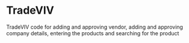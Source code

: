 # TradeVIV
TradeVIV code for adding and approving vendor, adding and approving company details, entering the products and  searching for the product
